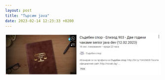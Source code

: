 ```yaml
---
layout: post
title: "Търсим java"
date: 2023-02-14 12:23:33 +0200
---
```

![Търсим джава](/assets/images/java.jfif)
